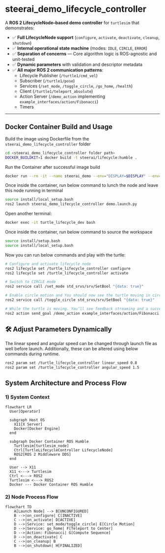 # steerai_demo_lifecycle_controller

A **ROS 2 LifecycleNode–based demo controller** for `turtlesim` that demonstrates:

- ✅ **Full LifecycleNode support** (`configure`, `activate`, `deactivate`, `cleanup`, `shutdown`)
- ✅ **Internal operational state machine** (modes: `IDLE`, `CIRCLE`, `ERROR`)
- ✅ **Separation of concerns** — Core algorithm logic is ROS-agnostic and unit-tested
- ✅ **Dynamic parameters** with validation and descriptor metadata
- ✅ **All major ROS 2 communication patterns**:
  - Lifecycle Publisher (`/turtle1/cmd_vel`)
  - Subscriber (`/turtle1/pose`)
  - Services (`/set_mode`, `/toggle_circle`, `/go_home`, `/health`)
  - Client (`/turtle1/teleport_absolute`)
  - Action Server (`/demo_action` implementing `example_interfaces/action/Fibonacci`)
  - Timers

---

## Docker Container Build and Usage
Build the image using Dockerfile from the `steerai_demo_lifecycle_controller` folder

```bash
cd <steerai_demo_lifecycle_controller folder path>
DOCKER_BUILDKIT=1 docker build -t steerai/lifecycle:humble .
```
Run the Container after successful image build

```bash
docker run --rm -it --name steerai_demo --env="DISPLAY=$DISPLAY" --env="QT_X11_NO_MITSHM=1" --volume="/tmp/.X11-unix:/tmp/.X11-unix:rw" --env="XAUTHORITY=$XAUTH" --volume="$XAUTH:$XAUTH" --net=host steerai/lifecycle:humble
```

Once inside the container, run below command to lunch the node and leave this node running in terminal

```bash
source install/local_setup.bash
ros2 launch steerai_demo_lifecycle_controller demo.launch.py
```

Open another terminal:
```bash
docker exec -it turtle_lifecycle_dev bash
```
Once inside the container, run below command to source the workspace
```bash
source install/setup.bash 
source install/local_setup.bash 
```
Now you can run below commands and play with the turtle:

```bash
# Configure and activate lifecycle node
ros2 lifecycle set /turtle_lifecycle_controller configure
ros2 lifecycle set /turtle_lifecycle_controller activate

# Switch to CIRCLE mode
ros2 service call /set_mode std_srvs/srv/SetBool "{data: true}"

# Enable circle motion and You should now see the turtle moving in circles.
ros2 service call /toggle_circle std_srvs/srv/SetBool "{data: true}"

# While the turtle is moving. You’ll see feedback streaming and a succeeded result while the turtle keeps circling.
ros2 action send_goal /demo_action example_interfaces/action/Fibonacci "{order: 10}"
```

## 🛠 Adjust Parameters Dynamically 
The linear speed and angular speed can be changed through launch file as well before launch. Additionally, these can be altered using below commands during runtime. 

```bash
ros2 param set /turtle_lifecycle_controller linear_speed 0.8
ros2 param set /turtle_lifecycle_controller angular_speed 1.5
```

## System Architecture and Process Flow

### 1) System Context
```mermaid
flowchart LR
  User[Operator]

  subgraph Host OS
    X11[X Server]
    Docker[Docker Engine]
  end

  subgraph Docker Container ROS Humble
    Turtlesim[turtlesim_node]
    Ctrl[TurtleLifecycleController LifecycleNode]
    ROS2[ROS 2 Middleware DDS]
  end

  User --> X11
  X11 <---> Turtlesim
  Ctrl <---> ROS2
  Turtlesim <---> ROS2
  Docker --- Docker Container ROS Humble

```

### 2) Node Process Flow
```mermaid
flowchart TD
    A[Launch Node] --> B[UNCONFIGURED]
    B -->|on_configure| C[INACTIVE]
    C -->|on_activate| D[ACTIVE]
    D -->|Service: set_mode/toggle_circle| E[Circle Motion]
    D -->|Service: go_home| F[Teleport to Center]
    D -->|Action: Fibonacci| G[Compute Sequence]
    D -->|on_deactivate| C
    C -->|on_cleanup| B
    B -->|on_shutdown| H[FINALIZED]
```